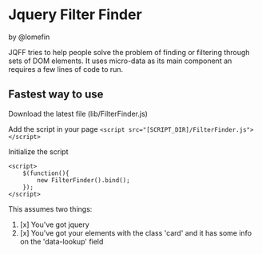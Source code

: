 Jquery Filter Finder
=======================
by @lomefin

JQFF tries to help people solve the problem of finding or filtering through sets of DOM elements.
It uses micro-data as its main component an requires a few lines of code to run.

Fastest way to use
--------------------

Download the latest file (lib/FilterFinder.js)

Add the script in your page
```<script src="[SCRIPT_DIR]/FilterFinder.js"></script>```

Initialize the script

```
<script>
    $(function(){
		new FilterFinder().bind();
	});
</script>
```

This assumes two things:
1. [x] You've got jquery
2. [x] You've got your elements with the class 'card' and it has some info on the 'data-lookup' field


